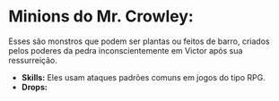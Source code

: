 <h1>Minions do Mr. Crowley:</h1>
Esses são monstros que podem ser plantas ou feitos de barro, criados pelos poderes da pedra inconscientemente em Victor após sua ressurreição.
<ul>
  <li><b>Skills:</b> Eles usam ataques padrões comuns em jogos do tipo RPG.</li>
  <li><b>Drops:</b></li> 
</ul>
